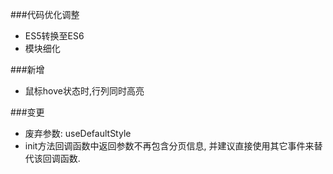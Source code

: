 ###代码优化调整
- ES5转换至ES6
- 模块细化

###新增
- 鼠标hove状态时,行列同时高亮

###变更
- 废弃参数: useDefaultStyle
- init方法回调函数中返回参数不再包含分页信息, 并建议直接使用其它事件来替代该回调函数.
